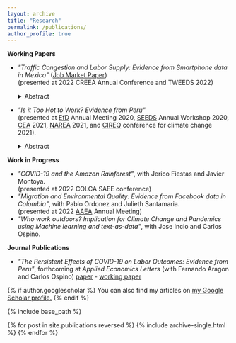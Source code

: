 ```yaml
---
layout: archive
title: "Research"
permalink: /publications/
author_profile: true
---
```


**Working Papers**
* _"Traffic Congestion and Labor Supply: Evidence from Smartphone data in Mexico"_ ([Job Market Paper](https://mhigar.github.io/files/JMP_MinoruHiga.pdf)) <br />
    (presented at 2022 CREEA Annual Conference and TWEEDS 2022)
    <details>
      <summary>Abstract</summary>
  
      Does traffic congestion affect time allocation? I use highly granular smartphone data from Mexico City to study empirically how traffic congestion affects work-       time allocation. I find that traffic increases hours worked. The effect is driven by workers leaving work later, not by changes in arrival time. There is modest       evidence that labor income does not increase although total hours do. These results highlight an avoidance mechanism consistent with bottleneck models that have       been overlooked when estimating the costs of congestion. 
    </details>

        
* _"Is it Too Hot to Work? Evidence from Peru"_ <br />
    (presented at [EfD](https://efdinitiative.org/) Annual Meeting 2020, [SEEDS](http://www.sustainability-seeds.org/) Annual Workshop 2020, [CEA](https://www.economics.ca/cpages/home) 2021, [NAREA](http://www.narea.org/) 2021, and [CIREQ](https://www.cireqmontreal.com/) conference for climate change 2021).
    <details>
      <summary>Abstract</summary>
  
      Will raising temperatures due to climate change affect labor markets? This paper studies the effect of temperature on hours worked using panel data for Peru           from 2007-2015. I combine hours worked from household surveys with reanalysis and satellite weather data. I find evidence that hours worked are negatively             affected by hot temperatures. This effect is driven by informal jobs instead of jobs in industries highly exposed to the weather. These results suggest that           labor market segmentation may play a role in the impacts of climate change on labor market outcomes in developing countries.
    </details>    

**Work in Progress**
* _"COVID-19 and the Amazon Rainforest"_, with Jerico Fiestas and Javier Montoya. <br />
    (presented at 2022 COLCA SAEE conference)
* _"Migration and Environmental Quality: Evidence from Facebook data in Colombia"_, with Pablo Ordonez and Julieth Santamaria. <br />
    (presented at 2022 [AAEA](https://www.aaea.org/) Annual Meeting)
* _"Who work outdoors? Implication for Climate Change and Pandemics using Machine learning and text-as-data"_, with Jose Incio and Carlos Ospino.



**Journal Publications**
* _"The Persistent Effects of COVID-19 on Labor Outcomes: Evidence from Peru"_, forthcoming at _Applied Economics Letters_ (with Fernando Aragon and Carlos Ospino) [paper](https://www.tandfonline.com/eprint/ZEJY7UNFNQAUNRV9ABH9/full?target=10.1080/13504851.2022.2036319) - [working paper](https://ideas.repec.org/p/sfu/sfudps/dp21-10.html) <br />
<!--     (presented at [UNU-WIDER](https://www.wider.unu.edu/event/covid-19-and-development-effects-and-new-realities-global-south) Development Conference 2021) -->
    
    
{% if author.googlescholar %}
  You can also find my articles on <u><a href="{{author.googlescholar}}">my Google Scholar profile</a>.</u>
{% endif %}

{% include base_path %}

{% for post in site.publications reversed %}
  {% include archive-single.html %}
{% endfor %}
